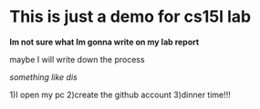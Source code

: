 This is just a demo for cs15l lab
=================================


**Im not sure what Im gonna write on my lab report**

maybe I will write down the process

_something like dis_

1)I open my pc
2)create the github account
3)dinner time!!!
